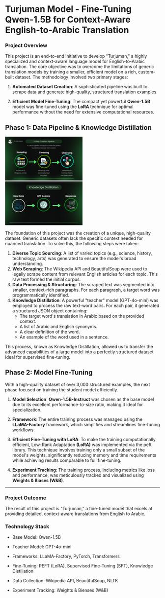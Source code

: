 # Turjuman Model - Fine-Tuning Qwen-1.5B for Context-Aware English-to-Arabic Translation 
### Project Overview
This project is an end-to-end initiative to develop "Turjuman," a highly specialized and context-aware language model for English-to-Arabic translation. The core objective was to overcome the limitations of generic translation models by training a smaller, efficient model on a rich, custom-built dataset. The methodology involved two primary stages:

1. **Automated Dataset Creation**: A sophisticated pipeline was built to scrape data and generate high-quality, structured translation examples.

2. **Efficient Model Fine-Tuning**: The compact yet powerful **Qwen-1.5B** model was fine-tuned using the **LoRA** technique for optimal performance without the need for extensive computational resources.

## Phase 1: Data Pipeline & Knowledge Distillation
<img src="assets/phase1.png" alt="scraping" width="50%" />  <img src="assets/knowledge_distilation.png" alt="knowledge_distilation" width="50%"/>

The foundation of this project was the creation of a unique, high-quality dataset. Generic datasets often lack the specific context needed for nuanced translation. To solve this, the following steps were taken:

1. **Diverse Topic Sourcing**: A list of varied topics (e.g., science, history, technology, arts) was generated to ensure the model's broad understanding.
2. **Web Scraping**: The Wikipedia API and BeautifulSoup were used to legally scrape content from relevant English articles for each topic. This raw text formed the initial corpus.
3. **Data Processing & Structuring**: The scraped text was segmented into smaller, context-rich paragraphs. For each paragraph, a target word was programmatically identified.
4. **Knowledge Distillation**: A powerful "teacher" model (GPT-4o-mini) was employed to process the raw text-word pairs. For each pair, it generated a structured JSON object containing:
    - The target word's translation in Arabic based on the provided context.
    - A list of Arabic and English synonyms.
    - A clear definition of the word.
    - An example of the word used in a sentence.
  
This process, known as Knowledge Distillation, allowed us to transfer the advanced capabilities of a large model into a perfectly structured dataset ideal for supervised fine-tuning.

## Phase 2: Model Fine-Tuning
With a high-quality dataset of over 3,000 structured examples, the next phase focused on training the student model efficiently.

1. **Model Selection**: **Qwen-1.5B-Instruct** was chosen as the base model due to its excellent performance-to-size ratio, making it ideal for specialization.

2. **Framework**: The entire training process was managed using the **LLaMA-Factory** framework, which simplifies and streamlines fine-tuning workflows.

3. **Efficient Fine-Tuning with LoRA**: To make the training computationally efficient, Low-Rank Adaptation **(LoRA)** was implemented via the peft library. This technique involves training only a small subset of the model's weights, significantly reducing memory and time requirements while achieving results comparable to full fine-tuning.

4. **Experiment Tracking**: The training process, including metrics like loss and performance, was meticulously tracked and visualized using **Weights & Biases (W&B)**.

------------------------
### Project Outcome
The result of this project is "Turjuman," a fine-tuned model that excels at providing detailed, context-aware translations from English to Arabic.

### Technology Stack
- Base Model: Qwen-1.5B

- Teacher Model: GPT-4o-mini

- Frameworks: LLaMA-Factory, PyTorch, Transformers

- Fine-Tuning: PEFT (LoRA), Supervised Fine-Tuning (SFT), Knowledge Distillation

- Data Collection: Wikipedia API, BeautifulSoup, NLTK

- Experiment Tracking: Weights & Bienses (W&B)
